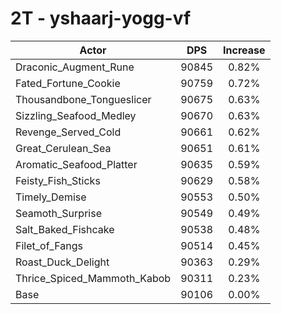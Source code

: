 # 2T - yshaarj-yogg-vf
| Actor | DPS | Increase |
|---|:---:|:---:|
|Draconic_Augment_Rune|90845|0.82%|
|Fated_Fortune_Cookie|90759|0.72%|
|Thousandbone_Tongueslicer|90675|0.63%|
|Sizzling_Seafood_Medley|90670|0.63%|
|Revenge_Served_Cold|90661|0.62%|
|Great_Cerulean_Sea|90651|0.61%|
|Aromatic_Seafood_Platter|90635|0.59%|
|Feisty_Fish_Sticks|90629|0.58%|
|Timely_Demise|90553|0.50%|
|Seamoth_Surprise|90549|0.49%|
|Salt_Baked_Fishcake|90538|0.48%|
|Filet_of_Fangs|90514|0.45%|
|Roast_Duck_Delight|90363|0.29%|
|Thrice_Spiced_Mammoth_Kabob|90311|0.23%|
|Base|90106|0.00%|
